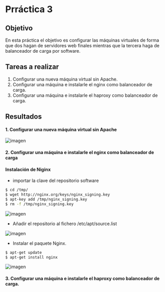 # Prráctica 3

## Objetivo

En esta práctica el objetivo es configurar las máquinas virtuales de forma que dos
hagan de servidores web finales mientras que la tercera haga de balanceador de
carga por software.

## Tareas a realizar

1. Configurar una nueva máquina virtual sin Apache.
2. Configurar una máquina e instalarle el nginx como balanceador de carga.
3. Configurar una máquina e instalarle el haproxy como balanceador de carga.

## Resultados
#### 1. Configurar una nueva máquina virtual sin Apache

![imagen](https://github.com/marlenelis/SWAP1516/blob/master/images/p3_1.jpg)

#### 2. Configurar una máquina e instalarle el nginx como balanceador de carga
#### Instalación de Niginx
- importar la clave del repositorio software
```sh
$ cd /tmp/
$ wget http://nginx.org/keys/nginx_signing.key
$ apt-key add /tmp/nginx_signing.key
$ rm -f /tmp/nginx_signing.key
```
![imagen](https://github.com/marlenelis/SWAP1516/blob/master/images/p3_2.jpg)
- Añadir el repositorio al fichero /etc/apt/source.list

![imagen](https://github.com/marlenelis/SWAP1516/blob/master/images/p3_3.jpg)
- Instalar el paquete Nginx.
```sh
$ apt-get update
$ apt-get install nginx
```
![imagen](https://github.com/marlenelis/SWAP1516/blob/master/images/p3_4.jpg)

#### 3. Configurar una máquina e instalarle el haproxy como balanceador de carga.



